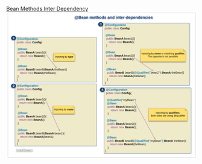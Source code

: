[Bean Methods Inter Dependency](https://www.logicbig.com/tutorials/spring-framework/spring-core/javaconfig-methods-inter-dependency.html)
![img.png](README_IMAGES/img.png)